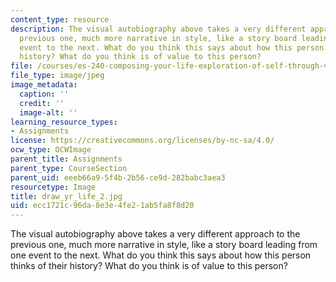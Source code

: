 ```yaml
---
content_type: resource
description: The visual autobiography above takes a very different approach to the
  previous one, much more narrative in style, like a story board leading from one
  event to the next. What do you think this says about how this person thinks of their
  history? What do you think is of value to this person?
file: /courses/es-240-composing-your-life-exploration-of-self-through-visual-arts-and-writing-spring-2006/ecc1721c96da8e3e4fe21ab5fa8f8d20_draw_yr_life_2.jpg
file_type: image/jpeg
image_metadata:
  caption: ''
  credit: ''
  image-alt: ''
learning_resource_types:
- Assignments
license: https://creativecommons.org/licenses/by-nc-sa/4.0/
ocw_type: OCWImage
parent_title: Assignments
parent_type: CourseSection
parent_uid: eeeb66a9-5f4b-2b56-ce9d-282babc3aea3
resourcetype: Image
title: draw_yr_life_2.jpg
uid: ecc1721c-96da-8e3e-4fe2-1ab5fa8f8d20
---
```

The visual autobiography above takes a very different approach to the previous one, much more narrative in style, like a story board leading from one event to the next. What do you think this says about how this person thinks of their history? What do you think is of value to this person?
